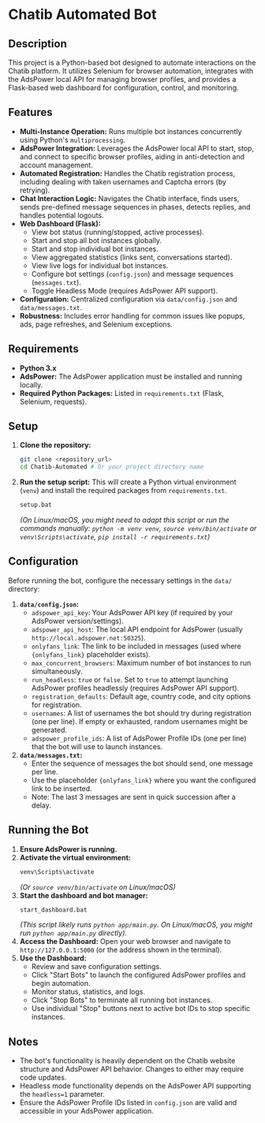 # Chatib Automated Bot

## Description

This project is a Python-based bot designed to automate interactions on the Chatib platform. It utilizes Selenium for browser automation, integrates with the AdsPower local API for managing browser profiles, and provides a Flask-based web dashboard for configuration, control, and monitoring.

## Features

*   **Multi-Instance Operation:** Runs multiple bot instances concurrently using Python's `multiprocessing`.
*   **AdsPower Integration:** Leverages the AdsPower local API to start, stop, and connect to specific browser profiles, aiding in anti-detection and account management.
*   **Automated Registration:** Handles the Chatib registration process, including dealing with taken usernames and Captcha errors (by retrying).
*   **Chat Interaction Logic:** Navigates the Chatib interface, finds users, sends pre-defined message sequences in phases, detects replies, and handles potential logouts.
*   **Web Dashboard (Flask):**
    *   View bot status (running/stopped, active processes).
    *   Start and stop all bot instances globally.
    *   Start and stop individual bot instances.
    *   View aggregated statistics (links sent, conversations started).
    *   View live logs for individual bot instances.
    *   Configure bot settings (`config.json`) and message sequences (`messages.txt`).
    *   Toggle Headless Mode (requires AdsPower API support).
*   **Configuration:** Centralized configuration via `data/config.json` and `data/messages.txt`.
*   **Robustness:** Includes error handling for common issues like popups, ads, page refreshes, and Selenium exceptions.

## Requirements

*   **Python 3.x**
*   **AdsPower:** The AdsPower application must be installed and running locally.
*   **Required Python Packages:** Listed in `requirements.txt` (Flask, Selenium, requests).

## Setup

1.  **Clone the repository:**
    ```bash
    git clone <repository_url>
    cd Chatib-Automated # Or your project directory name
    ```
2.  **Run the setup script:** This will create a Python virtual environment (`venv`) and install the required packages from `requirements.txt`.
    ```bash
    setup.bat
    ```
    *(On Linux/macOS, you might need to adapt this script or run the commands manually: `python -m venv venv`, `source venv/bin/activate` or `venv\Scripts\activate`, `pip install -r requirements.txt`)*

## Configuration

Before running the bot, configure the necessary settings in the `data/` directory:

1.  **`data/config.json`:**
    *   `adspower_api_key`: Your AdsPower API key (if required by your AdsPower version/settings).
    *   `adspower_api_host`: The local API endpoint for AdsPower (usually `http://local.adspower.net:50325`).
    *   `onlyfans_link`: The link to be included in messages (used where `{onlyfans_link}` placeholder exists).
    *   `max_concurrent_browsers`: Maximum number of bot instances to run simultaneously.
    *   `run_headless`: `true` or `false`. Set to `true` to attempt launching AdsPower profiles headlessly (requires AdsPower API support).
    *   `registration_defaults`: Default age, country code, and city options for registration.
    *   `usernames`: A list of usernames the bot should try during registration (one per line). If empty or exhausted, random usernames might be generated.
    *   `adspower_profile_ids`: A list of AdsPower Profile IDs (one per line) that the bot will use to launch instances.
2.  **`data/messages.txt`:**
    *   Enter the sequence of messages the bot should send, one message per line.
    *   Use the placeholder `{onlyfans_link}` where you want the configured link to be inserted.
    *   Note: The last 3 messages are sent in quick succession after a delay.

## Running the Bot

1.  **Ensure AdsPower is running.**
2.  **Activate the virtual environment:**
    ```bash
    venv\Scripts\activate
    ```
    *(Or `source venv/bin/activate` on Linux/macOS)*
3.  **Start the dashboard and bot manager:**
    ```bash
    start_dashboard.bat
    ```
    *(This script likely runs `python app/main.py`. On Linux/macOS, you might run `python app/main.py` directly).*
4.  **Access the Dashboard:** Open your web browser and navigate to `http://127.0.0.1:5000` (or the address shown in the terminal).
5.  **Use the Dashboard:**
    *   Review and save configuration settings.
    *   Click "Start Bots" to launch the configured AdsPower profiles and begin automation.
    *   Monitor status, statistics, and logs.
    *   Click "Stop Bots" to terminate all running bot instances.
    *   Use individual "Stop" buttons next to active bot IDs to stop specific instances.

## Notes

*   The bot's functionality is heavily dependent on the Chatib website structure and AdsPower API behavior. Changes to either may require code updates.
*   Headless mode functionality depends on the AdsPower API supporting the `headless=1` parameter.
*   Ensure the AdsPower Profile IDs listed in `config.json` are valid and accessible in your AdsPower application.
